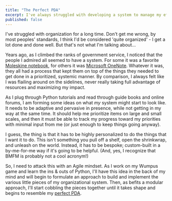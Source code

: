 ```yaml
---
title: "The Perfect PDA"
excerpt: I've always struggled with developing a system to manage my efforts, but think I might have stumbled on something in Python.
published: false
---
```


I've struggled with organization for a long time. Don't get me wrong, by most peoples' standards, I think I'd be considered 'quite organized' - I get a lot done and done well. But that's not what I'm talking about... 

Years ago, as I climbed the ranks of government service, I noticed that the people I admired all seemed to have a system. For some it was a favorite [Moleskine notebook](http://www.moleskine.com/us/), for others it was [Microsoft OneNote](http://www.onenote.com). Whatever it was, they all had a process that kept them on top of the things they needed to get done in a prioritized, systemic manner. By comparison, I always felt like I was flailing around on the sidelines, never really taking full advantage of resources and maximizing my impact. 

As I plug through Python tutorials and read through guide books and online forums, I am forming some ideas on what *my* system might start to look like. It needs to be adaptive and pervasive in presence, while not getting in my way at the same time. It should help me prioritize items on large and small scales, and then it must be able to track my progress toward my priorities with minimal input from me (or just enough to keep things going anyway). 

I guess, the thing is that it has to be highly personalized to do the things that I want it to do. This isn't something you pull off a shelf, open the shrinkwrap, and unleash on the world. Instead, it has to be bespoke; custom-built in a by-me-for-me way if it's going to be helpful. (And, yes, I recognize that BMFM is probably not a cool acronym!) 

So, I need to attack this with an Agile mindset. As I work on my Wumpus game and learn the ins & outs of Python, I'll have this idea in the back of my mind and will begin to formulate an approach to build and implement the various little pieces of my organizational system. Then, as befits a modular approach, I'll start cobbling the pieces together until it takes shape and begins to resemble my [perfect PDA](http://taoofmac.com/space/blog/2004/03/06). 
